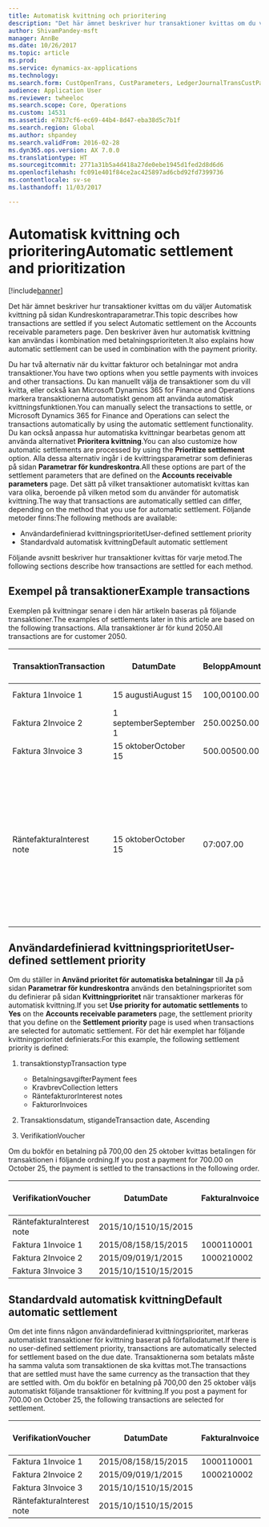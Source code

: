 ```yaml
---
title: Automatisk kvittning och prioritering
description: "Det här ämnet beskriver hur transaktioner kvittas om du väljer Automatisk kvittning på sidan Kundreskontraparametrar. Den beskriver även hur automatisk kvittning kan användas i kombination med betalningsprioriteten."
author: ShivamPandey-msft
manager: AnnBe
ms.date: 10/26/2017
ms.topic: article
ms.prod: 
ms.service: dynamics-ax-applications
ms.technology: 
ms.search.form: CustOpenTrans, CustParameters, LedgerJournalTransCustPaym
audience: Application User
ms.reviewer: twheeloc
ms.search.scope: Core, Operations
ms.custom: 14531
ms.assetid: e7837cf6-ec69-44b4-8d47-eba38d5c7b1f
ms.search.region: Global
ms.author: shpandey
ms.search.validFrom: 2016-02-28
ms.dyn365.ops.version: AX 7.0.0
ms.translationtype: HT
ms.sourcegitcommit: 2771a31b5a4d418a27de0ebe1945d1fed2d8d6d6
ms.openlocfilehash: fc091e401f84ce2ac425897ad6cbd92fd7399736
ms.contentlocale: sv-se
ms.lasthandoff: 11/03/2017

---
```


# <a name="automatic-settlement-and-prioritization"></a><span data-ttu-id="028e5-104">Automatisk kvittning och prioritering</span><span class="sxs-lookup"><span data-stu-id="028e5-104">Automatic settlement and prioritization</span></span>

[!include[banner](../includes/banner.md)]


<span data-ttu-id="028e5-105">Det här ämnet beskriver hur transaktioner kvittas om du väljer Automatisk kvittning på sidan Kundreskontraparametrar.</span><span class="sxs-lookup"><span data-stu-id="028e5-105">This topic describes how transactions are settled if you select Automatic settlement on the Accounts receivable parameters page.</span></span> <span data-ttu-id="028e5-106">Den beskriver även hur automatisk kvittning kan användas i kombination med betalningsprioriteten.</span><span class="sxs-lookup"><span data-stu-id="028e5-106">It also explains how automatic settlement can be used in combination with the payment priority.</span></span>

<span data-ttu-id="028e5-107">Du har två alternativ när du kvittar fakturor och betalningar mot andra transaktioner.</span><span class="sxs-lookup"><span data-stu-id="028e5-107">You have two options when you settle payments with invoices and other transactions.</span></span> <span data-ttu-id="028e5-108">Du kan manuellt välja de transaktioner som du vill kvitta, eller också kan Microsoft Dynamics 365 for Finance and Operations markera transaktionerna automatiskt genom att använda automatisk kvittningsfunktionen.</span><span class="sxs-lookup"><span data-stu-id="028e5-108">You can manually select the transactions to settle, or Microsoft Dynamics 365 for Finance and Operations can select the transactions automatically by using the automatic settlement functionality.</span></span> <span data-ttu-id="028e5-109">Du kan också anpassa hur automatiska kvittningar bearbetas genom att använda alternativet **Prioritera kvittning**.</span><span class="sxs-lookup"><span data-stu-id="028e5-109">You can also customize how automatic settlements are processed by using the **Prioritize settlement** option.</span></span> <span data-ttu-id="028e5-110">Alla dessa alternativ ingår i de kvittringsparametrar som definieras på sidan **Parametrar för kundreskontra**.</span><span class="sxs-lookup"><span data-stu-id="028e5-110">All these options are part of the settlement parameters that are defined on the **Accounts receivable parameters** page.</span></span> <span data-ttu-id="028e5-111">Det sätt på vilket transaktioner automatiskt kvittas kan vara olika, beroende på vilken metod som du använder för automatisk kvittning.</span><span class="sxs-lookup"><span data-stu-id="028e5-111">The way that transactions are automatically settled can differ, depending on the method that you use for automatic settlement.</span></span> <span data-ttu-id="028e5-112">Följande metoder finns:</span><span class="sxs-lookup"><span data-stu-id="028e5-112">The following methods are available:</span></span>

-   <span data-ttu-id="028e5-113">Användardefinierad kvittningsprioritet</span><span class="sxs-lookup"><span data-stu-id="028e5-113">User-defined settlement priority</span></span>
-   <span data-ttu-id="028e5-114">Standardvald automatisk kvittning</span><span class="sxs-lookup"><span data-stu-id="028e5-114">Default automatic settlement</span></span>

<span data-ttu-id="028e5-115">Följande avsnitt beskriver hur transaktioner kvittas för varje metod.</span><span class="sxs-lookup"><span data-stu-id="028e5-115">The following sections describe how transactions are settled for each method.</span></span>

## <a name="example-transactions"></a><span data-ttu-id="028e5-116">Exempel på transaktioner</span><span class="sxs-lookup"><span data-stu-id="028e5-116">Example transactions</span></span>
<span data-ttu-id="028e5-117">Exemplen på kvittningar senare i den här artikeln baseras på följande transaktioner.</span><span class="sxs-lookup"><span data-stu-id="028e5-117">The examples of settlements later in this article are based on the following transactions.</span></span> <span data-ttu-id="028e5-118">Alla transaktioner är för kund 2050.</span><span class="sxs-lookup"><span data-stu-id="028e5-118">All transactions are for customer 2050.</span></span>

| <span data-ttu-id="028e5-119">Transaktion</span><span class="sxs-lookup"><span data-stu-id="028e5-119">Transaction</span></span>   | <span data-ttu-id="028e5-120">Datum</span><span class="sxs-lookup"><span data-stu-id="028e5-120">Date</span></span>        | <span data-ttu-id="028e5-121">Belopp</span><span class="sxs-lookup"><span data-stu-id="028e5-121">Amount</span></span> | <span data-ttu-id="028e5-122">Villkor för kassarabatt</span><span class="sxs-lookup"><span data-stu-id="028e5-122">Cash discount terms</span></span> | <span data-ttu-id="028e5-123">Kassarabattdatum</span><span class="sxs-lookup"><span data-stu-id="028e5-123">Cash discount date</span></span> | <span data-ttu-id="028e5-124">Kommentarer</span><span class="sxs-lookup"><span data-stu-id="028e5-124">Comments</span></span>                                                                                                                                                                                      |
|---------------|-------------|--------|---------------------|--------------------|-----------------------------------------------------------------------------------------------------------------------------------------------------------------------------------------------|
| <span data-ttu-id="028e5-125">Faktura 1</span><span class="sxs-lookup"><span data-stu-id="028e5-125">Invoice 1</span></span>     | <span data-ttu-id="028e5-126">15 augusti</span><span class="sxs-lookup"><span data-stu-id="028e5-126">August 15</span></span>   | <span data-ttu-id="028e5-127">100,00</span><span class="sxs-lookup"><span data-stu-id="028e5-127">100.00</span></span> | <span data-ttu-id="028e5-128">2%14, Netto 30</span><span class="sxs-lookup"><span data-stu-id="028e5-128">2%14, Net 30</span></span>        | <span data-ttu-id="028e5-129">29 augusti</span><span class="sxs-lookup"><span data-stu-id="028e5-129">August 29</span></span>          |                                                                                                                                                                                               |
| <span data-ttu-id="028e5-130">Faktura 2</span><span class="sxs-lookup"><span data-stu-id="028e5-130">Invoice 2</span></span>     | <span data-ttu-id="028e5-131">1 september</span><span class="sxs-lookup"><span data-stu-id="028e5-131">September 1</span></span> | <span data-ttu-id="028e5-132">250.00</span><span class="sxs-lookup"><span data-stu-id="028e5-132">250.00</span></span> | <span data-ttu-id="028e5-133">2%14, Netto 30</span><span class="sxs-lookup"><span data-stu-id="028e5-133">2%14, Net 30</span></span>        | <span data-ttu-id="028e5-134">15 september</span><span class="sxs-lookup"><span data-stu-id="028e5-134">September 15</span></span>       |                                                                                                                                                                                               |
| <span data-ttu-id="028e5-135">Faktura 3</span><span class="sxs-lookup"><span data-stu-id="028e5-135">Invoice 3</span></span>     | <span data-ttu-id="028e5-136">15 oktober</span><span class="sxs-lookup"><span data-stu-id="028e5-136">October 15</span></span>  | <span data-ttu-id="028e5-137">500.00</span><span class="sxs-lookup"><span data-stu-id="028e5-137">500.00</span></span> | <span data-ttu-id="028e5-138">2% 14/Netto 30</span><span class="sxs-lookup"><span data-stu-id="028e5-138">2% 14/Net 30</span></span>        | <span data-ttu-id="028e5-139">29 oktober</span><span class="sxs-lookup"><span data-stu-id="028e5-139">October 29</span></span>         |                                                                                                                                                                                               |
| <span data-ttu-id="028e5-140">Räntefaktura</span><span class="sxs-lookup"><span data-stu-id="028e5-140">Interest note</span></span> | <span data-ttu-id="028e5-141">15 oktober</span><span class="sxs-lookup"><span data-stu-id="028e5-141">October 15</span></span>  | <span data-ttu-id="028e5-142">07:00</span><span class="sxs-lookup"><span data-stu-id="028e5-142">7.00</span></span>   |                     |                    | <span data-ttu-id="028e5-143">Den här räntefakturan gäller faktura 1 och 2.</span><span class="sxs-lookup"><span data-stu-id="028e5-143">This interest note is for invoice 1 and invoice 2.</span></span> <span data-ttu-id="028e5-144">Beloppet beräknas som 2 % ränta på belopp som är mer eller 30 dagar efter förfallodatum.</span><span class="sxs-lookup"><span data-stu-id="028e5-144">The amount is calculated as 2-percent interest on amounts that are 30 or more days past due.</span></span> <span data-ttu-id="028e5-145">T.ex. 0,02 × (100,00 + 250,00) = 7,00.</span><span class="sxs-lookup"><span data-stu-id="028e5-145">For example, 0.02 × (100.00 + 250.00) = 7.00.</span></span> |

## <a name="user-defined-settlement-priority"></a><span data-ttu-id="028e5-146">Användardefinierad kvittningsprioritet</span><span class="sxs-lookup"><span data-stu-id="028e5-146">User-defined settlement priority</span></span>
<span data-ttu-id="028e5-147">Om du ställer in **Använd prioritet för automatiska betalningar** till **Ja** på sidan **Parametrar för kundreskontra** används den betalningsprioritet som du definierar på sidan **Kvittningprioritet** när transaktioner markeras för automatisk kvittning.</span><span class="sxs-lookup"><span data-stu-id="028e5-147">If you set **Use priority for automatic settlements** to **Yes** on the **Accounts receivable parameters** page, the settlement priority that you define on the **Settlement priority** page is used when transactions are selected for automatic settlement.</span></span> <span data-ttu-id="028e5-148">För det här exemplet har följande kvittningprioritet definierats:</span><span class="sxs-lookup"><span data-stu-id="028e5-148">For this example, the following settlement priority is defined:</span></span>

1.  <span data-ttu-id="028e5-149">transaktionstyp</span><span class="sxs-lookup"><span data-stu-id="028e5-149">Transaction type</span></span>
    -   <span data-ttu-id="028e5-150">Betalningsavgifter</span><span class="sxs-lookup"><span data-stu-id="028e5-150">Payment fees</span></span>
    -   <span data-ttu-id="028e5-151">Kravbrev</span><span class="sxs-lookup"><span data-stu-id="028e5-151">Collection letters</span></span>
    -   <span data-ttu-id="028e5-152">Räntefakturor</span><span class="sxs-lookup"><span data-stu-id="028e5-152">Interest notes</span></span>
    -   <span data-ttu-id="028e5-153">Fakturor</span><span class="sxs-lookup"><span data-stu-id="028e5-153">Invoices</span></span>

2.  <span data-ttu-id="028e5-154">Transaktionsdatum, stigande</span><span class="sxs-lookup"><span data-stu-id="028e5-154">Transaction date, Ascending</span></span>
3.  <span data-ttu-id="028e5-155">Verifikation</span><span class="sxs-lookup"><span data-stu-id="028e5-155">Voucher</span></span>

<span data-ttu-id="028e5-156">Om du bokför en betalning på 700,00 den 25 oktober kvittas betalingen för transaktionen i följande ordning.</span><span class="sxs-lookup"><span data-stu-id="028e5-156">If you post a payment for 700.00 on October 25, the payment is settled to the transactions in the following order.</span></span>

| <span data-ttu-id="028e5-157">Verifikation</span><span class="sxs-lookup"><span data-stu-id="028e5-157">Voucher</span></span>       | <span data-ttu-id="028e5-158">Datum</span><span class="sxs-lookup"><span data-stu-id="028e5-158">Date</span></span>       | <span data-ttu-id="028e5-159">Faktura</span><span class="sxs-lookup"><span data-stu-id="028e5-159">Invoice</span></span> | <span data-ttu-id="028e5-160">Belopp i transaktionsvalutan</span><span class="sxs-lookup"><span data-stu-id="028e5-160">Amount in transaction currency</span></span> | <span data-ttu-id="028e5-161">Belopp att kvitta</span><span class="sxs-lookup"><span data-stu-id="028e5-161">Amount to settle</span></span> | <span data-ttu-id="028e5-162">Saldo</span><span class="sxs-lookup"><span data-stu-id="028e5-162">Balance</span></span> | <span data-ttu-id="028e5-163">Valuta</span><span class="sxs-lookup"><span data-stu-id="028e5-163">Currency</span></span> |
|---------------|------------|---------|--------------------------------|------------------|---------|----------|
| <span data-ttu-id="028e5-164">Räntefaktura</span><span class="sxs-lookup"><span data-stu-id="028e5-164">Interest note</span></span> | <span data-ttu-id="028e5-165">2015/10/15</span><span class="sxs-lookup"><span data-stu-id="028e5-165">10/15/2015</span></span> |         | <span data-ttu-id="028e5-166">07:00</span><span class="sxs-lookup"><span data-stu-id="028e5-166">7.00</span></span>                           | <span data-ttu-id="028e5-167">07:00</span><span class="sxs-lookup"><span data-stu-id="028e5-167">7.00</span></span>             | <span data-ttu-id="028e5-168">0,00</span><span class="sxs-lookup"><span data-stu-id="028e5-168">0.00</span></span>    | <span data-ttu-id="028e5-169">USD</span><span class="sxs-lookup"><span data-stu-id="028e5-169">USD</span></span>      |
| <span data-ttu-id="028e5-170">Faktura 1</span><span class="sxs-lookup"><span data-stu-id="028e5-170">Invoice 1</span></span>     | <span data-ttu-id="028e5-171">2015/08/15</span><span class="sxs-lookup"><span data-stu-id="028e5-171">8/15/2015</span></span>  | <span data-ttu-id="028e5-172">10001</span><span class="sxs-lookup"><span data-stu-id="028e5-172">10001</span></span>   | <span data-ttu-id="028e5-173">100,00</span><span class="sxs-lookup"><span data-stu-id="028e5-173">100.00</span></span>                         | <span data-ttu-id="028e5-174">100,00</span><span class="sxs-lookup"><span data-stu-id="028e5-174">100.00</span></span>           | <span data-ttu-id="028e5-175">0,00</span><span class="sxs-lookup"><span data-stu-id="028e5-175">0.00</span></span>    | <span data-ttu-id="028e5-176">USD</span><span class="sxs-lookup"><span data-stu-id="028e5-176">USD</span></span>      |
| <span data-ttu-id="028e5-177">Faktura 2</span><span class="sxs-lookup"><span data-stu-id="028e5-177">Invoice 2</span></span>     | <span data-ttu-id="028e5-178">2015/09/01</span><span class="sxs-lookup"><span data-stu-id="028e5-178">9/1/2015</span></span>   | <span data-ttu-id="028e5-179">10002</span><span class="sxs-lookup"><span data-stu-id="028e5-179">10002</span></span>   | <span data-ttu-id="028e5-180">250.00</span><span class="sxs-lookup"><span data-stu-id="028e5-180">250.00</span></span>                         | <span data-ttu-id="028e5-181">250.00</span><span class="sxs-lookup"><span data-stu-id="028e5-181">250.00</span></span>           | <span data-ttu-id="028e5-182">0,00</span><span class="sxs-lookup"><span data-stu-id="028e5-182">0.00</span></span>    | <span data-ttu-id="028e5-183">USD</span><span class="sxs-lookup"><span data-stu-id="028e5-183">USD</span></span>      |
| <span data-ttu-id="028e5-184">Faktura 3</span><span class="sxs-lookup"><span data-stu-id="028e5-184">Invoice 3</span></span>     | <span data-ttu-id="028e5-185">2015/10/15</span><span class="sxs-lookup"><span data-stu-id="028e5-185">10/15/2015</span></span> |         | <span data-ttu-id="028e5-186">500.00</span><span class="sxs-lookup"><span data-stu-id="028e5-186">500.00</span></span>                         | <span data-ttu-id="028e5-187">343,00</span><span class="sxs-lookup"><span data-stu-id="028e5-187">343.00</span></span>           | <span data-ttu-id="028e5-188">157,00</span><span class="sxs-lookup"><span data-stu-id="028e5-188">157.00</span></span>  | <span data-ttu-id="028e5-189">USD</span><span class="sxs-lookup"><span data-stu-id="028e5-189">USD</span></span>      |

## <a name="default-automatic-settlement"></a><span data-ttu-id="028e5-190">Standardvald automatisk kvittning</span><span class="sxs-lookup"><span data-stu-id="028e5-190">Default automatic settlement</span></span>
<span data-ttu-id="028e5-191">Om det inte finns någon användardefinierad kvittningsprioritet, markeras automatiskt transaktioner för kvittning baserat på förfallodatumet.</span><span class="sxs-lookup"><span data-stu-id="028e5-191">If there is no user-defined settlement priority, transactions are automatically selected for settlement based on the due date.</span></span> <span data-ttu-id="028e5-192">Transaktionerna som betalats måste ha samma valuta som transaktionen de ska kvittas mot.</span><span class="sxs-lookup"><span data-stu-id="028e5-192">The transactions that are settled must have the same currency as the transaction that they are settled with.</span></span> <span data-ttu-id="028e5-193">Om du bokför en betalning på 700,00 den 25 oktober väljs automatiskt följande transaktioner för kvittning.</span><span class="sxs-lookup"><span data-stu-id="028e5-193">If you post a payment for 700.00 on October 25, the following transactions are selected for settlement.</span></span>

| <span data-ttu-id="028e5-194">Verifikation</span><span class="sxs-lookup"><span data-stu-id="028e5-194">Voucher</span></span>       | <span data-ttu-id="028e5-195">Datum</span><span class="sxs-lookup"><span data-stu-id="028e5-195">Date</span></span>       | <span data-ttu-id="028e5-196">Faktura</span><span class="sxs-lookup"><span data-stu-id="028e5-196">Invoice</span></span> | <span data-ttu-id="028e5-197">Belopp i transaktionsvalutan</span><span class="sxs-lookup"><span data-stu-id="028e5-197">Amount in transaction currency</span></span> | <span data-ttu-id="028e5-198">Belopp att kvitta</span><span class="sxs-lookup"><span data-stu-id="028e5-198">Amount to settle</span></span> | <span data-ttu-id="028e5-199">Saldo</span><span class="sxs-lookup"><span data-stu-id="028e5-199">Balance</span></span> | <span data-ttu-id="028e5-200">Valuta</span><span class="sxs-lookup"><span data-stu-id="028e5-200">Currency</span></span> |
|---------------|------------|---------|--------------------------------|------------------|---------|----------|
| <span data-ttu-id="028e5-201">Faktura 1</span><span class="sxs-lookup"><span data-stu-id="028e5-201">Invoice 1</span></span>     | <span data-ttu-id="028e5-202">2015/08/15</span><span class="sxs-lookup"><span data-stu-id="028e5-202">8/15/2015</span></span>  | <span data-ttu-id="028e5-203">10001</span><span class="sxs-lookup"><span data-stu-id="028e5-203">10001</span></span>   | <span data-ttu-id="028e5-204">100,00</span><span class="sxs-lookup"><span data-stu-id="028e5-204">100.00</span></span>                         | <span data-ttu-id="028e5-205">100,00</span><span class="sxs-lookup"><span data-stu-id="028e5-205">100.00</span></span>           | <span data-ttu-id="028e5-206">0,00</span><span class="sxs-lookup"><span data-stu-id="028e5-206">0.00</span></span>    | <span data-ttu-id="028e5-207">USD</span><span class="sxs-lookup"><span data-stu-id="028e5-207">USD</span></span>      |
| <span data-ttu-id="028e5-208">Faktura 2</span><span class="sxs-lookup"><span data-stu-id="028e5-208">Invoice 2</span></span>     | <span data-ttu-id="028e5-209">2015/09/01</span><span class="sxs-lookup"><span data-stu-id="028e5-209">9/1/2015</span></span>   | <span data-ttu-id="028e5-210">10002</span><span class="sxs-lookup"><span data-stu-id="028e5-210">10002</span></span>   | <span data-ttu-id="028e5-211">250.00</span><span class="sxs-lookup"><span data-stu-id="028e5-211">250.00</span></span>                         | <span data-ttu-id="028e5-212">250.00</span><span class="sxs-lookup"><span data-stu-id="028e5-212">250.00</span></span>           | <span data-ttu-id="028e5-213">0,00</span><span class="sxs-lookup"><span data-stu-id="028e5-213">0.00</span></span>    | <span data-ttu-id="028e5-214">USD</span><span class="sxs-lookup"><span data-stu-id="028e5-214">USD</span></span>      |
| <span data-ttu-id="028e5-215">Faktura 3</span><span class="sxs-lookup"><span data-stu-id="028e5-215">Invoice 3</span></span>     | <span data-ttu-id="028e5-216">2015/10/15</span><span class="sxs-lookup"><span data-stu-id="028e5-216">10/15/2015</span></span> |         | <span data-ttu-id="028e5-217">500.00</span><span class="sxs-lookup"><span data-stu-id="028e5-217">500.00</span></span>                         | <span data-ttu-id="028e5-218">350,00</span><span class="sxs-lookup"><span data-stu-id="028e5-218">350.00</span></span>           | <span data-ttu-id="028e5-219">150,00</span><span class="sxs-lookup"><span data-stu-id="028e5-219">150.00</span></span>  | <span data-ttu-id="028e5-220">USD</span><span class="sxs-lookup"><span data-stu-id="028e5-220">USD</span></span>      |
| <span data-ttu-id="028e5-221">Räntefaktura</span><span class="sxs-lookup"><span data-stu-id="028e5-221">Interest note</span></span> | <span data-ttu-id="028e5-222">2015/10/15</span><span class="sxs-lookup"><span data-stu-id="028e5-222">10/15/2015</span></span> |         | <span data-ttu-id="028e5-223">7,00</span><span class="sxs-lookup"><span data-stu-id="028e5-223">7.00</span></span>                           | <span data-ttu-id="028e5-224">0,00</span><span class="sxs-lookup"><span data-stu-id="028e5-224">0.00</span></span>             | <span data-ttu-id="028e5-225">0,00</span><span class="sxs-lookup"><span data-stu-id="028e5-225">0.00</span></span>    | <span data-ttu-id="028e5-226">USD</span><span class="sxs-lookup"><span data-stu-id="028e5-226">USD</span></span>      |






